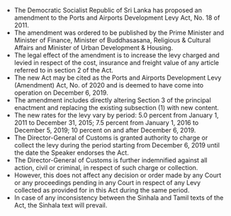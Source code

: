 - The Democratic Socialist Republic of Sri Lanka has proposed an amendment to the Ports and Airports Development Levy Act, No. 18 of 2011.
- The amendment was ordered to be published by the Prime Minister and Minister of Finance, Minister of Buddhasasana, Religious & Cultural Affairs and Minister of Urban Development & Housing.
- The legal effect of the amendment is to increase the levy charged and levied in respect of the cost, insurance and freight value of any article referred to in section 2 of the Act.
- The new Act may be cited as the Ports and Airports Development Levy (Amendment) Act, No. of 2020 and is deemed to have come into operation on December 6, 2019.
- The amendment includes directly altering Section 3 of the principal enactment and replacing the existing subsection (1) with new content.
- The new rates for the levy vary by period: 5.0 percent from January 1, 2011 to December 31, 2015; 7.5 percent from January 1, 2016 to December 5, 2019; 10 percent on and after December 6, 2019.
- The Director-General of Customs is granted authority to charge or collect the levy during the period starting from December 6, 2019 until the date the Speaker endorses the Act.
- The Director-General of Customs is further indemnified against all action, civil or criminal, in respect of such charge or collection.
- However, this does not affect any decision or order made by any Court or any proceedings pending in any Court in respect of any Levy collected as provided for in this Act during the same period.
- In case of any inconsistency between the Sinhala and Tamil texts of the Act, the Sinhala text will prevail.